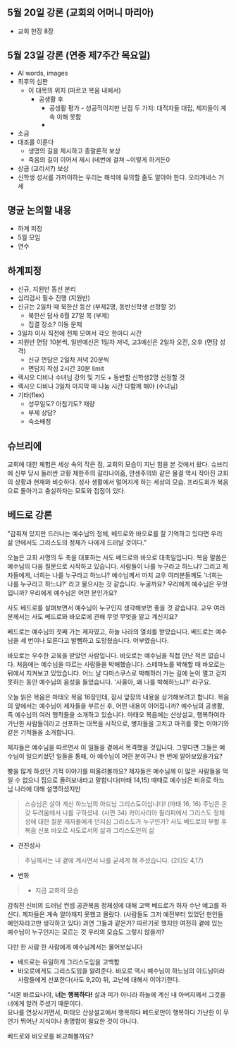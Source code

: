 


## 5월 20일 강론 (교회의 어머니 마리아)
- 교회 헌장 8장

## 5월 23일 강론 (연중 제7주간 목요일)
- AI words, images
- 최후의 심판
	- 이 대목의 위치 (마르코 복음 내에서)
		- 공생활 후
			- 공생활 평가 - 성공적이지만 난점 두 가지: 대적자들 대립, 제자들이 계속 이해 못함
			- 
- 소금
- 대조를 이룬다
	- 생명의 길을 제시하고 종말론적 보상
	- 죽음의 길이 이어서 제시 (네번에 걸쳐 ~이렇게 하거든0
- 상급 (교리서?) 보상
- 신학생 성서를 가까이하는 우리는 해석에 유의할 줄도 알아야 한다. 오리게네스 거세

## 명균 논의할 내용
- 하계 피정
- 5월 모임
- 연수



## 하계피정
- 신규, 지원반 동선 분리
- 심리검사 필수 진행 (지원반)
- 신규는 2일차 때 북한산 등산 (부제2명, 동반신학생 선정할 것)
	- 북한산 답사 6월 27일 목 (부제)
	- 집결 장소? 이동 문제
- 3일차 미사 직전에 전체 모여서 각오 한마디 시간
- 지원반 면담 10분씩, 일반예신은 1일차 저녁, 고3예신은 2일차 오전, 오후 (면담 성격)
	- 신규 면담은 2일차 저녁 20분씩
	- 면담지 작성 2시간 30분 limit
- 렉시오 디비나 수녀님 강의 및 기도 + 동반할 신학생2명 선정할 것
- 렉시오 디비나 3일차 마지막 때 나눔 시간 다함께 해야 (수녀님)
- 기타(flex)
	- 성무일도? 아침기도? 재량
	- 부제 상담?
	- 숙소배정



## 슈브리에
교회에 대한 체험은 세상 속의 작은 점, 교회의 모습이 지닌 힘을 본 것에서 왔다. 슈브리에 신부 당시 둘러싼 교황 제한주의 갈리나이즘, 얀센주의와 같은 물결 역시 작아진 교회의 상황과 현재와 비슷하다. 성사 생활에서 멀어지게 하는 세상의 모습. 프라도회가 복음으로 돌아가고 충실하자는 모토와 접점이 있다. 


## 베드로 강론

"감춰져 있지만 드러나는 예수님의 정체,
베드로와 바오로를 잘 기억하고 있다면
우리 삶 안에서도 그리스도의 정체가 나에게 드러날 것이다."


오늘은 교회 사명의 두 축을 대표하는 사도 베드로와 바오로 대축일입니다. 복음 말씀은 예수님의 다음 질문으로 시작하고 있습니다. 사람들이 나를 누구라고 하느냐? 그리고 제자들에게, 너희는 나를 누구라고 하느냐?
예수님께서 마치 교우 여러분들께도 '너희는 나를 누구라고 하느냐?' 라고 물으시는 것 같습니다.
누굴까요? 우리에게 예수님은 무엇입니까? 우리에게 예수님은 어떤 분인가요?

사도 베드로를 살펴보면서 예수님이 누구인지 생각해보면 좋을 것 같습니다.
교우 여러분께서는 사도 베드로와 바오로에 관해 무엇 무엇을 알고 계신지요?

베드로는 예수님의 첫째 가는 제자였고, 하늘 나라의 열쇠를 받았습니다. 베드로는 예수님을 세 번이나 모른다고 발뺌하고 도망쳤습니다. 어부였습니다.

바오로는 우수한 교육을 받았던 사람입니다. 바오로는 예수님을 직접 만난 적은 없습니다. 처음에는 예수님을 따르는 사람들을 박해했습니다. 스테파노를 박해할 때 바오로는 뒤에서 지켜보고 있었습니다. 어느 날 다마스쿠스로 박해하러 가는 길에 눈이 멀고 걷지 못하는 동안 예수님의 음성을 들었습니다. '사울아, 왜 나를 박해하느냐?' 라구요.

오늘 읽은 복음은 마태오 복음 16장인데, 잠시 앞장의 내용을 상기해보려고 합니다.
복음의 앞에서는 예수님이 제자들을 부르신 후, 어떤 내용이 이어집니까? 예수님의 공생활, 즉 예수님의 여러 행적들을 소개하고 있습니다. 마태오 복음에는 산상설교, 행복하여라 가난한 사람들이라고 선포하는 대목을 시작으로, 병자들을 고치고 마귀를 쫓는 이야기와 같은 기적들을 소개합니다. 

제자들은 예수님을 따르면서 이 일들을 곁에서 목격했을 것입니다.
그렇다면 그들은 예수님이 일으키셨던 일들을 통해, 아 예수님이 어떤 분이구나 한 번에 알아보았을가요?

빵을 많게 하셨던 기적 이야기를 떠올려볼까요? 제자들은 예수님께 이 많은 사람들을 먹일 수 없으니 집으로 돌려보내라고 말합니다(마태 14,15)
때때로 예수님은 비유로 하느님 나라에 대해 설명하셨지만 



> 스승님은 살아 계신 하느님의 아드님 그리스도이십니다! (마태 16, 16)
> 주님은 온갖 두려움에서 나를 구하셨네. (시편 34)
카이사리아 필리피에서 그리스도 정체성에 대한 질문 제자들에게 던지심
그리스도가 누구인가?
사도 베드로의 부활 후 복음 선포
바오로
사도로서의 삶과
그리스도인의 삶
- 견진성사
> 주님께서는 내 곁에 계시면서 나를 굳세게 해 주셨습니다. (2티모 4,17) 
- 변화
> 	- 지금 교회의 모습

감춰진 신비의 드러남 컨셉 공관복음
정체성에 대해 고백 베드로가 하자
수난 예고를 하신다.
제자들은 계속 알아채지 못했고 몰랐다. (사람들도 그저 예전부터 있었던 현인들 예언자라고만 생각하고 있다) 과연 그들과 같은가?
따르기로 했지만 여전히 곁에 있는 예수님이 누구인지는 모르는 것
우리의 모습도 그렇지 않을까?

다만 한 사람 한 사람에게 예수님께서는 물어보십니다

- 베드로는 유일하게 그리스도임을 고백함
- 바오로에게도 그리스도임을 알려준다. 바오로 역시 예수님이 하느님의 아드님이라 사람들에게 선포한다(사도 9,20) 뒤, 고난에 대해서 이야기한다.

“시몬 바르요나야, **너는 행복하다!**
살과 피가 아니라 하늘에 계신 내 아버지께서 그것을 너에게 알려 주셨기 때문이다.  
요나를 연상시키면서, 마태오 산상설교에서 행복하다
베드로만이 행복하다 가난한 이
무언가 뛰어난 지식이나 총명함이 필요한 것이 아니다. 


베드로와 바오로를 비교해볼까요?

